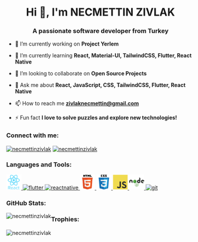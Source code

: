 <h1 align="center">Hi 👋, I'm NECMETTIN ZIVLAK</h1>
<h3 align="center">A passionate software developer from Turkey</h3>

- 🔭 I’m currently working on **Project Yerlem**

- 🌱 I’m currently learning **React, Material-UI, TailwindCSS, Flutter, React Native**

- 👯 I’m looking to collaborate on **Open Source Projects**

- 💬 Ask me about **React, JavaScript, CSS, TailwindCSS, Flutter, React Native**

- 📫 How to reach me **zivlaknecmettin@gmail.com**

- ⚡ Fun fact **I love to solve puzzles and explore new technologies!**

<h3 align="left">Connect with me:</h3>
<p align="left">
<a href="https://linkedin.com/in/necmettinzivlak" target="_blank"><img align="center" src="https://cdn.jsdelivr.net/npm/simple-icons@3.0.1/icons/linkedin.svg" alt="necmettinzivlak" height="30" width="40" /></a>
<a href="https://twitter.com/necmettinzivlak" target="_blank"><img align="center" src="https://cdn.jsdelivr.net/npm/simple-icons@3.0.1/icons/twitter.svg" alt="necmettinzivlak" height="30" width="40" /></a>
</p>

<h3 align="left">Languages and Tools:</h3>
<p align="left"> 
<a href="https://reactjs.org/" target="_blank" rel="noreferrer"> <img src="https://raw.githubusercontent.com/devicons/devicon/master/icons/react/react-original-wordmark.svg" alt="react" width="40" height="40"/> </a> 
<a href="https://flutter.dev/" target="_blank" rel="noreferrer"> <img src="https://www.vectorlogo.zone/logos/flutterio/flutterio-icon.svg" alt="flutter" width="40" height="40"/> </a>
<a href="https://reactnative.dev/" target="_blank" rel="noreferrer"> <img src="https://reactnative.dev/img/header_logo.svg" alt="reactnative" width="40" height="40"/> </a>
<a href="https://www.w3.org/html/" target="_blank" rel="noreferrer"> <img src="https://raw.githubusercontent.com/devicons/devicon/master/icons/html5/html5-original-wordmark.svg" alt="html5" width="40" height="40"/> </a> 
<a href="https://www.w3schools.com/css/" target="_blank" rel="noreferrer"> <img src="https://raw.githubusercontent.com/devicons/devicon/master/icons/css3/css3-original-wordmark.svg" alt="css3" width="40" height="40"/> </a> 
<a href="https://developer.mozilla.org/en-US/docs/Web/JavaScript" target="_blank" rel="noreferrer"> <img src="https://raw.githubusercontent.com/devicons/devicon/master/icons/javascript/javascript-original.svg" alt="javascript" width="40" height="40"/> </a>
<a href="https://nodejs.org" target="_blank" rel="noreferrer"> <img src="https://raw.githubusercontent.com/devicons/devicon/master/icons/nodejs/nodejs-original-wordmark.svg" alt="nodejs" width="40" height="40"/> </a> 
<a href="https://git-scm.com/" target="_blank" rel="noreferrer"> <img src="https://www.vectorlogo.zone/logos/git-scm/git-scm-icon.svg" alt="git" width="40" height="40"/> </a> 
</p>

<h3 align="left">GitHub Stats:</h3>
<p><img align="left" src="https://github-readme-stats.vercel.app/api/top-langs?username=necmettinzivlak&show_icons=true&locale=en&layout=compact" alt="necmettinzivlak" /></p>


<h3 align="left">Trophies:</h3>
<p><img align="center" src="https://github-profile-trophy.vercel.app/?username=necmettinzivlak&theme=onedark" alt="necmettinzivlak" /></p>


